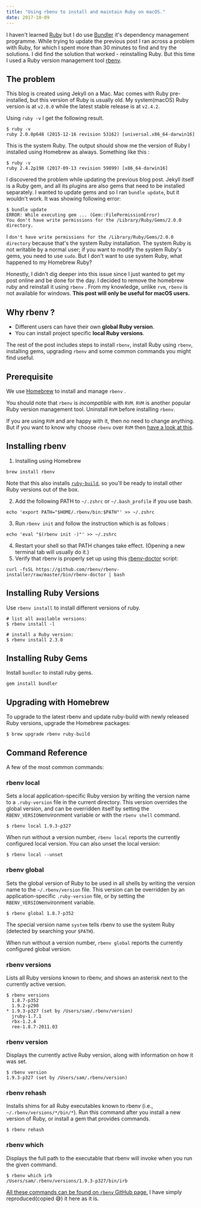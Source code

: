```yaml
---
title: "Using rbenv to install and maintain Ruby on macOS."
date: 2017-10-09
---
```


I haven't learned [Ruby][1] but I do use [Bundler][2] it's dependency management programme. While trying to update the previous post I ran across a problem with Ruby, for which I spent more than 30 minutes to find and try the solutions. I did find the solution that worked - reinstalling Ruby. But this time I used a Ruby version management tool [rbenv][3].

## The problem

This blog is created using Jekyll on a Mac. Mac comes with Ruby pre-installed, but this version of Ruby is usually old. My system(macOS) Ruby version is at `v2.0.0` while the latest stable release is at `v2.4.2`.

Using `ruby -v` I get the following result.

```shell
$ ruby -v
ruby 2.0.0p648 (2015-12-16 revision 53162) [universal.x86_64-darwin16]
```

This is the system Ruby. The output should show me the version of Ruby I installed using Homebrew as always. Something like this :

```shell
$ ruby -v
ruby 2.4.2p198 (2017-09-13 revision 59899) [x86_64-darwin16]
```

I discovered the problem while updating the previous blog post. Jekyll itself is a Ruby gem, and all its plugins are also gems that need to be installed separately. I wanted to update gems and so I ran `bundle update`, but it wouldn't work. It was showing following error:

```shell
$ bundle update
ERROR: While executing gem ... (Gem::FilePermissionError)
You don't have write permissions for the /Library/Ruby/Gems/2.0.0 directory.
```

I `don't have write permissions for the /Library/Ruby/Gems/2.0.0 directory` because that's the system Ruby installation. The system Ruby is not writable by a normal user; if you want to modify the system Ruby's gems, you need to use `sudo`. But I don't want to use system Ruby, what happened to my Homebrew Ruby?

Honestly, I didn't dig deeper into this issue since I just wanted to get my post online and be done for the day. I decided to remove the homebrew ruby and reinstall it using `rbenv` . From my knowledge, unlike `rvm`, `rbenv` is not available for windows. **This post will only be useful for macOS users.**

## Why rbenv ?

- Different users can have their own **global Ruby version**.
- You can install project specific **local Ruby versions**.

The rest of the post includes steps to install `rbenv`, install Ruby using `rbenv`, installing gems, upgrading `rbenv` and some common commands you might find useful.

## Prerequisite

We use [Homebrew][4] to install and manage `rbenv` .

You should note that `rbenv` is _incompatible_ with `RVM`. `RVM` is another popular Ruby version management tool. Uninstall `RVM` before installing `rbenv`.

If you are using `RVM` and are happy with it, then no need to change anything. But if you want to know why choose `rbenv` over `RVM` then [have a look at this][5].

## Installing rbenv

1. Installing using Homebrew

```shell
brew install rbenv
```

Note that this also installs [`ruby-build`][6], so you'll be ready to install other Ruby versions out of the box.

2. Add the following PATH to `~/.zshrc` or `~/.bash_profile` if you use bash.

```shell
echo 'export PATH="$HOME/.rbenv/bin:$PATH"' >> ~/.zshrc
```

3. Run `rbenv init` and follow the instruction which is as follows :

```shell
echo 'eval "$(rbenv init -)"' >> ~/.zshrc
```

4. Restart your shell so that PATH changes take effect. (Opening a new terminal tab will usually do it.)
5. Verify that rbenv is properly set up using this [rbenv-doctor][7] script:

```shell
curl -fsSL https://github.com/rbenv/rbenv-installer/raw/master/bin/rbenv-doctor | bash
```

## Installing Ruby Versions

Use `rbenv install` to install different versions of ruby.

```shell
# list all available versions:
$ rbenv install -l

# install a Ruby version:
$ rbenv install 2.3.0
```

## Installing Ruby Gems

Install `bundler` to install ruby gems.

```shell
gem install bundler
```

## Upgrading with Homebrew

To upgrade to the latest rbenv and update ruby-build with newly released Ruby versions, upgrade the Homebrew packages:

```shell
$ brew upgrade rbenv ruby-build
```

## Command Reference

A few of the most common commands:

### rbenv local

Sets a local application-specific Ruby version by writing the version name to a `.ruby-version` file in the current directory. This version overrides the global version, and can be overridden itself by setting the `RBENV_VERSION`environment variable or with the `rbenv shell` command.

```shell
$ rbenv local 1.9.3-p327
```

When run without a version number, `rbenv local` reports the currently configured local version. You can also unset the local version:

```shell
$ rbenv local --unset
```

### rbenv global

Sets the global version of Ruby to be used in all shells by writing the version name to the `~/.rbenv/version` file. This version can be overridden by an application-specific `.ruby-version` file, or by setting the `RBENV_VERSION`environment variable.

```shell
$ rbenv global 1.8.7-p352
```

The special version name `system` tells rbenv to use the system Ruby (detected by searching your `$PATH`).

When run without a version number, `rbenv global` reports the currently configured global version.

### rbenv versions

Lists all Ruby versions known to rbenv, and shows an asterisk next to the currently active version.

```shell
$ rbenv versions
  1.8.7-p352
  1.9.2-p290
* 1.9.3-p327 (set by /Users/sam/.rbenv/version)
  jruby-1.7.1
  rbx-1.2.4
  ree-1.8.7-2011.03
```

### rbenv version

Displays the currently active Ruby version, along with information on how it was set.

```shell
$ rbenv version
1.9.3-p327 (set by /Users/sam/.rbenv/version)
```

### rbenv rehash

Installs shims for all Ruby executables known to rbenv (i.e., `~/.rbenv/versions/*/bin/*`). Run this command after you install a new version of Ruby, or install a gem that provides commands.

```shell
$ rbenv rehash
```

### rbenv which

Displays the full path to the executable that rbenv will invoke when you run the given command.

```shell
$ rbenv which irb
/Users/sam/.rbenv/versions/1.9.3-p327/bin/irb
```

[All these commands can be found on `rbenv` GitHub page.][8] I have simply reproduced(copied 😅) it here as it is.

<div class="line"></div>

[1]: https://www.ruby-lang.org/en/ "Ruby Programming Language"
[2]: https://bundler.io/ "Bundler"
[3]: https://github.com/rbenv/rbenv "rbenv"
[4]: https://brew.sh/ "Homebrew"
[5]: https://github.com/rbenv/rbenv/wiki/Why-rbenv%3F "Why choose rbenv?"
[6]: https://github.com/rbenv/ruby-build "ruby-build"
[7]: https://github.com/rbenv/rbenv-installer/blob/master/bin/rbenv-doctor "rbenv-doctor"
[8]: https://github.com/rbenv/rbenv#command-reference "List of commands for rbenv."
